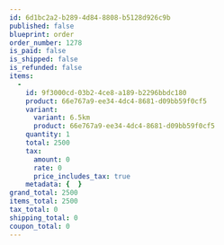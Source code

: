 ```yaml
---
id: 6d1bc2a2-b289-4d84-8808-b5128d926c9b
published: false
blueprint: order
order_number: 1278
is_paid: false
is_shipped: false
is_refunded: false
items:
  -
    id: 9f3000cd-03b2-4ce8-a189-b2296bbdc180
    product: 66e767a9-ee34-4dc4-8681-d09bb59f0cf5
    variant:
      variant: 6.5km
      product: 66e767a9-ee34-4dc4-8681-d09bb59f0cf5
    quantity: 1
    total: 2500
    tax:
      amount: 0
      rate: 0
      price_includes_tax: true
    metadata: {  }
grand_total: 2500
items_total: 2500
tax_total: 0
shipping_total: 0
coupon_total: 0
---
```

